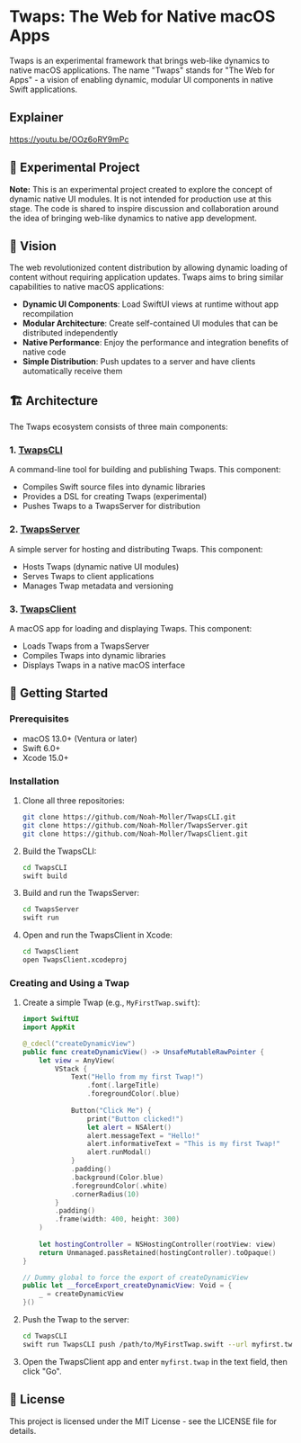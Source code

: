 # Twaps: The Web for Native macOS Apps

Twaps is an experimental framework that brings web-like dynamics to native macOS applications. The name "Twaps" stands for "The Web for Apps" - a vision of enabling dynamic, modular UI components in native Swift applications.

## Explainer
https://youtu.be/OOz6oRY9mPc

## 🧪 Experimental Project

**Note:** This is an experimental project created to explore the concept of dynamic native UI modules. It is not intended for production use at this stage. The code is shared to inspire discussion and collaboration around the idea of bringing web-like dynamics to native app development.

## 🌟 Vision

The web revolutionized content distribution by allowing dynamic loading of content without requiring application updates. Twaps aims to bring similar capabilities to native macOS applications:

- **Dynamic UI Components**: Load SwiftUI views at runtime without app recompilation
- **Modular Architecture**: Create self-contained UI modules that can be distributed independently
- **Native Performance**: Enjoy the performance and integration benefits of native code
- **Simple Distribution**: Push updates to a server and have clients automatically receive them

## 🏗️ Architecture

The Twaps ecosystem consists of three main components:

### 1. [TwapsCLI](https://github.com/Noah-Moller/TwapsCLI)

A command-line tool for building and publishing Twaps. This component:
- Compiles Swift source files into dynamic libraries
- Provides a DSL for creating Twaps (experimental)
- Pushes Twaps to a TwapsServer for distribution

### 2. [TwapsServer](https://github.com/Noah-Moller/TwapsServer)

A simple server for hosting and distributing Twaps. This component:
- Hosts Twaps (dynamic native UI modules)
- Serves Twaps to client applications
- Manages Twap metadata and versioning

### 3. [TwapsClient](https://github.com/Noah-Moller/TwapsClient)

A macOS app for loading and displaying Twaps. This component:
- Loads Twaps from a TwapsServer
- Compiles Twaps into dynamic libraries
- Displays Twaps in a native macOS interface

## 🚀 Getting Started

### Prerequisites

- macOS 13.0+ (Ventura or later)
- Swift 6.0+
- Xcode 15.0+

### Installation

1. Clone all three repositories:
   ```bash
   git clone https://github.com/Noah-Moller/TwapsCLI.git
   git clone https://github.com/Noah-Moller/TwapsServer.git
   git clone https://github.com/Noah-Moller/TwapsClient.git
   ```

2. Build the TwapsCLI:
   ```bash
   cd TwapsCLI
   swift build
   ```

3. Build and run the TwapsServer:
   ```bash
   cd TwapsServer
   swift run
   ```

4. Open and run the TwapsClient in Xcode:
   ```bash
   cd TwapsClient
   open TwapsClient.xcodeproj
   ```

### Creating and Using a Twap

1. Create a simple Twap (e.g., `MyFirstTwap.swift`):
   ```swift
   import SwiftUI
   import AppKit

   @_cdecl("createDynamicView")
   public func createDynamicView() -> UnsafeMutableRawPointer {
       let view = AnyView(
           VStack {
               Text("Hello from my first Twap!")
                   .font(.largeTitle)
                   .foregroundColor(.blue)
               
               Button("Click Me") {
                   print("Button clicked!")
                   let alert = NSAlert()
                   alert.messageText = "Hello!"
                   alert.informativeText = "This is my first Twap!"
                   alert.runModal()
               }
               .padding()
               .background(Color.blue)
               .foregroundColor(.white)
               .cornerRadius(10)
           }
           .padding()
           .frame(width: 400, height: 300)
       )
       
       let hostingController = NSHostingController(rootView: view)
       return Unmanaged.passRetained(hostingController).toOpaque()
   }

   // Dummy global to force the export of createDynamicView
   public let __forceExport_createDynamicView: Void = {
       _ = createDynamicView
   }()
   ```

2. Push the Twap to the server:
   ```bash
   cd TwapsCLI
   swift run TwapsCLI push /path/to/MyFirstTwap.swift --url myfirst.twap --yes
   ```

3. Open the TwapsClient app and enter `myfirst.twap` in the text field, then click "Go".

## 📝 License

This project is licensed under the MIT License - see the LICENSE file for details.
